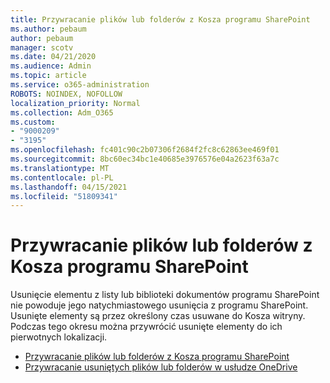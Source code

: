 ```yaml
---
title: Przywracanie plików lub folderów z Kosza programu SharePoint
ms.author: pebaum
author: pebaum
manager: scotv
ms.date: 04/21/2020
ms.audience: Admin
ms.topic: article
ms.service: o365-administration
ROBOTS: NOINDEX, NOFOLLOW
localization_priority: Normal
ms.collection: Adm_O365
ms.custom:
- "9000209"
- "3195"
ms.openlocfilehash: fc401c90c2b07306f2684f2fc8c62863ee469f01
ms.sourcegitcommit: 8bc60ec34bc1e40685e3976576e04a2623f63a7c
ms.translationtype: MT
ms.contentlocale: pl-PL
ms.lasthandoff: 04/15/2021
ms.locfileid: "51809341"
---
```

# <a name="restore-files-or-folders-from-the-sharepoint-recycle-bin"></a>Przywracanie plików lub folderów z Kosza programu SharePoint 

Usunięcie elementu z listy lub biblioteki dokumentów programu SharePoint nie powoduje jego natychmiastowego usunięcia z programu SharePoint. Usunięte elementy są przez określony czas usuwane do Kosza witryny. Podczas tego okresu można przywrócić usunięte elementy do ich pierwotnych lokalizacji.

- [Przywracanie plików lub folderów z Kosza programu SharePoint](https://support.office.com/article/Restore-items-in-the-Recycle-Bin-of-a-SharePoint-site-6df466b6-55f2-4898-8d6e-c0dff851a0be)
- [Przywracanie usuniętych plików lub folderów w usłudze OneDrive](https://support.office.com/article/restore-deleted-files-or-folders-in-onedrive-949ada80-0026-4db3-a953-c99083e6a84f)

